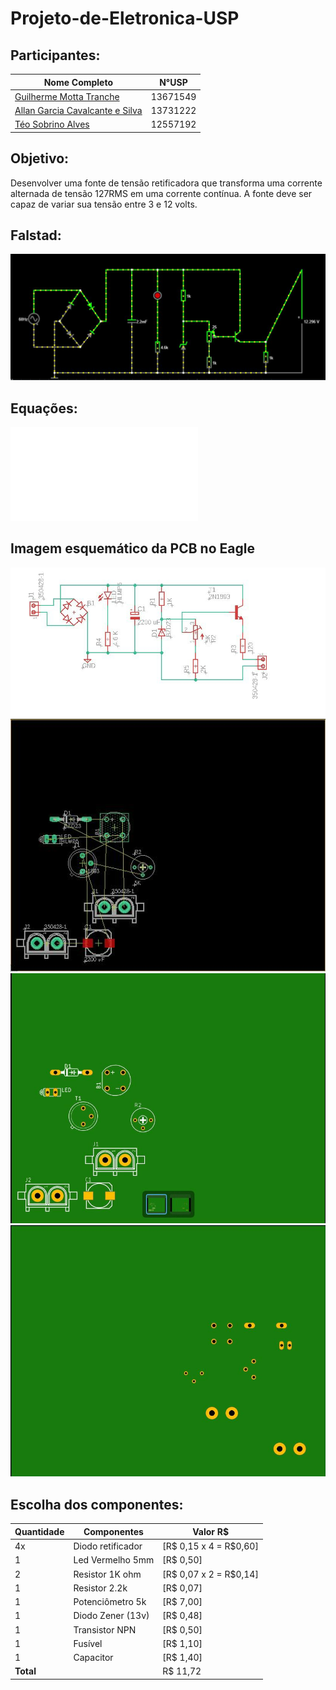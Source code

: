 # Projeto-de-Eletronica-USP
## Participantes:
| **Nome Completo**              | **N°USP**|
|--------------------------------|----------|
| [Guilherme Motta Tranche](https://github.com/Tranche-001)               | 13671549 |
| [Allan Garcia Cavalcante e Silva]()         | 13731222 | 
| [Téo Sobrino Alves]()| 12557192 |


## Objetivo:
Desenvolver uma fonte de tensão retificadora que transforma uma corrente alternada de tensão 127RMS em uma corrente contínua.
A fonte deve ser capaz de variar sua tensão entre 3 e 12 volts.

## Falstad:
![Diagrama da fonte no Falstad](imagens/falstad.jpg "Diagrama da fonte no software Falstad")

## Equações:
![Equações da Fonte.](Fonte_do_Simon.pdf "Equações da Fonte.")


## Imagem esquemático da PCB no Eagle
![Diagrama da fonte no Eagle](imagens/Eagle1.jpg "Diagrama da fonte no software Eagle")
![Diagrama da fonte no Eagle](imagens/Eagle2.jpg "Diagrama da fonte no software Eagle")
![Diagrama da fonte no Eagle](imagens/Eagle3.jpg "Diagrama da fonte no software Eagle")
![Diagrama da fonte no Eagle](imagens/Eagle4.jpg "Diagrama da fonte no software Eagle")

## Escolha dos componentes:
| Quantidade | Componentes        | Valor R$ |
|------------|--------------------|----------|
| 4x         | Diodo retificador  | [R$ 0,15  x  4 = R$0,60]|
| 1          | Led Vermelho 5mm   | [R$ 0,50] |
| 2          | Resistor 1K ohm    | [R$ 0,07 x 2 = R$0,14]|
| 1          | Resistor 2.2k      | [R$ 0,07]|
| 1          | Potenciômetro  5k  | [R$ 7,00]|
| 1          | Diodo Zener (13v)  | [R$ 0,48]|
| 1          | Transistor NPN     | [R$ 0,50]|
| 1          | Fusível            | [R$ 1,10]|
| 1          | Capacitor          | [R$ 1,40]|
| **Total**  |                    |  R$ 11,72|



